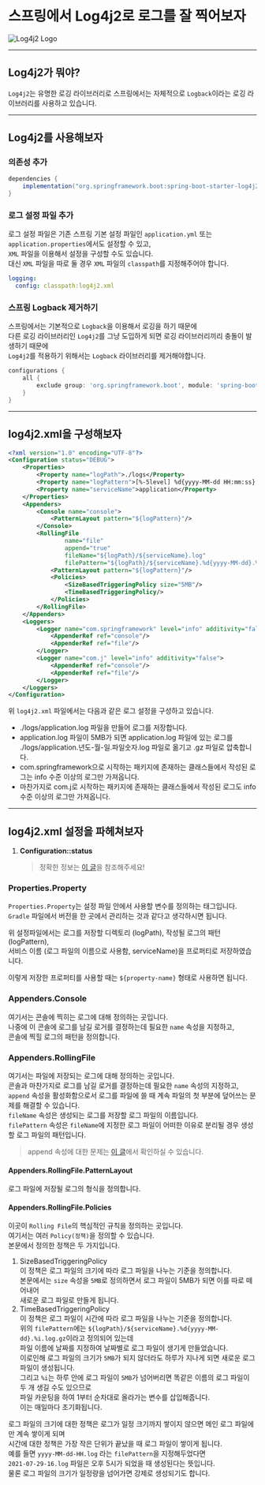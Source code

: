 # 스프링에서 Log4j2로 로그를 잘 찍어보자
![Log4j2 Logo](https://user-images.githubusercontent.com/48639421/127439750-9ec533c9-dd2e-4f6e-8817-69d2ec18ad52.png)  

---

## Log4j2가 뭐야?
`Log4j2`는 유명한 로깅 라이브러리로 스프링에서는 자체적으로 `Logback`이라는 로깅 라이브러리를 사용하고 있습니다.  

---

## Log4j2를 사용해보자
### 의존성 추가
```build.gradle
dependencies {
    implementation("org.springframework.boot:spring-boot-starter-log4j2")
}
```

### 로그 설정 파일 추가
로그 설정 파일은 기존 스프링 기본 설정 파일인 `application.yml` 또는 `application.properties`에서도 설정할 수 있고,  
`XML` 파일을 이용해서 설정을 구성할 수도 있습니다.  
대신 `XML` 파일을 따로 둘 경우 `XML` 파일의 `classpath`를 지정해주어야 합니다.

```yml
logging:
  config: classpath:log4j2.xml
```

### 스프링 Logback 제거하기
스프링에서는 기본적으로 `Logback`을 이용해서 로깅을 하기 때문에  
다른 로깅 라이브러리인 `Log4j2`를 그냥 도입하게 되면 로깅 라이브러리끼리 충돌이 발생하기 때문에  
`Log4j2`를 적용하기 위해서는 `Logback` 라이브러리를 제거해야합니다.

```build.gradle
configurations {
    all {
        exclude group: 'org.springframework.boot', module: 'spring-boot-starter-logging'
    }
}
```

---

## log4j2.xml을 구성해보자
```xml
<?xml version="1.0" encoding="UTF-8"?>
<Configuration status="DEBUG">
    <Properties>
        <Property name="logPath">./logs</Property>
        <Property name="logPattern">[%-5level] %d{yyyy-MM-dd HH:mm:ss} [%t] %c{1} - %msg%n</Property>
        <Property name="serviceName">application</Property>
    </Properties>
    <Appenders>
        <Console name="console">
            <PatternLayout pattern="${logPattern}"/>
        </Console>
        <RollingFile
                name="file"
                append="true"
                fileName="${logPath}/${serviceName}.log"
                filePattern="${logPath}/${serviceName}.%d{yyyy-MM-dd}.%i.log.gz">
            <PatternLayout pattern="${logPattern}"/>
            <Policies>
                <SizeBasedTriggeringPolicy size="5MB"/>
                <TimeBasedTriggeringPolicy/>
            </Policies>
        </RollingFile>
    </Appenders>
    <Loggers>
        <Logger name="com.springframework" level="info" additivity="false">
            <AppenderRef ref="console"/>
            <AppenderRef ref="file"/>
        </Logger>
        <Logger name="com.j" level="info" additivity="false">
            <AppenderRef ref="console"/>
            <AppenderRef ref="file"/>
        </Logger>
    </Loggers>
</Configuration>
```
위 `log4j2.xml` 파일에서는 다음과 같은 로그 설정을 구성하고 있습니다.  
- ./logs/application.log 파일을 만들어 로그를 저장합니다.
- application.log 파일이 5MB가 되면 application.log 파일에 있는 로그를  
  ./logs/application.년도-월-일.파일숫자.log 파일로 옮기고 .gz 파일로 압축합니다.  
- com.springframework으로 시작하는 패키지에 존재하는 클래스들에서 작성된 로그는 info 수준 이상의 로그만 가져옵니다.
- 마찬가지로 com.j로 시작하는 패키지에 존재하는 클래스들에서 작성된 로그도 info 수준 이상의 로그만 가져옵니다.  

---

## log4j2.xml 설정을 파헤쳐보자

1. **Configuration::status**
   > 정확한 정보는 [이 글](https://stackoverflow.com/questions/21065854/what-does-status-mean-in-log4j2-configuration)을 참조해주세요!

### Properties.Property
`Properties.Property`는 설정 파일 안에서 사용할 변수를 정의하는 태그입니다.  
`Gradle` 파일에서 버전을 한 곳에서 관리하는 것과 같다고 생각하시면 됩니다.  

위 설정파일에서는 로그를 저장할 디렉토리 (logPath), 작성될 로그의 패턴 (logPattern),  
서비스 이름 (로그 파일의 이름으로 사용함, serviceName)을 프로퍼티로 저장하였습니다.  

이렇게 저장한 프로퍼티를 사용할 때는 `${property-name}` 형태로 사용하면 됩니다.

### Appenders.Console
여기서는 콘솔에 찍히는 로그에 대해 정의하는 곳입니다.  
나중에 이 콘솔에 로그를 남길 로거를 결정하는데 필요한 `name` 속성을 지정하고,  
콘솔에 찍힐 로그의 패턴을 정의합니다.  

### Appenders.RollingFile
여기서는 파일에 저장되는 로그에 대해 정의하는 곳입니다.  
콘솔과 마찬가지로 로그를 남길 로거를 결정하는데 필요한 `name` 속성의 지정하고,  
`append` 속성을 활성화함으로서 로그를 파일에 쓸 때 계속 파일의 첫 부분에 덮어쓰는 문제를 해결할 수 있습니다.  
`fileName` 속성은 생성되는 로그를 저장할 로그 파일의 이름입니다.  
`filePattern` 속성은 `fileName`에 지정한 로그 파일이 어떠한 이유로 분리될 경우 생성할 로그 파일의 패턴입니다.  

> append 속성에 대한 문제는 [이 글](https://stackoverflow.com/questions/54592406/log4j2-rollingfile-appender)에서 확인하실 수 있습니다.  

#### Appenders.RollingFile.PatternLayout
로그 파일에 저장될 로그의 형식을 정의합니다.    

#### Appenders.RollingFile.Policies
이곳이 `Rolling File`의 핵심적인 규칙을 정의하는 곳입니다.  
여기서는 여러 `Policy(정책)`을 정의할 수 있습니다.  
본문에서 정의한 정책은 두 가지입니다.  

1. SizeBasedTriggeringPolicy  
   이 정책은 로그 파일의 크기에 따라 로그 파일을 나누는 기준을 정의합니다.  
   본문에서는 `size` 속성을 `5MB`로 정의하면서 로그 파일이 5MB가 되면 이를 따로 떼어내어  
   새로운 로그 파일로 만들게 됩니다.  
2. TimeBasedTriggeringPolicy  
   이 정책은 로그 파일이 시간에 따라 로그 파일을 나누는 기준을 정의합니다.  
   위의 `filePattern`에는 `${logPath}/${serviceName}.%d{yyyy-MM-dd}.%i.log.gz`이라고 정의되어 있는데  
   파일 이름에 날짜를 지정하여 날짜별로 로그 파일이 생기게 만들었습니다.  
   이로인해 로그 파일의 크기가 `5MB`가 되지 않더라도 하루가 지나게 되면 새로운 로그 파일이 생성됩니다.  
   그리고 `%i`는 하루 안에 로그 파일이 `5MB`가 넘어버리면 똑같은 이름의 로그 파일이 두 개 생길 수도 있으므로  
   파일 카운팅을 하여 1부터 순차대로 올라가는 변수를 삽입해줍니다.  
   이는 매일마다 초기화됩니다.  
   
로그 파일의 크기에 대한 정책은 로그가 일정 크기까지 쌓이지 않으면 메인 로그 파일에만 계속 쌓이게 되며  
시간에 대한 정책은 가장 작은 단위가 끝났을 때 로그 파일이 쌓이게 됩니다.  
예를 들면 `yyyy-MM-dd-HH.log` 라는 `filePattern`을 지정해두었다면  
`2021-07-29-16.log` 파일은 오후 5시가 되었을 때 생성된다는 뜻입니다.  
물론 로그 파일의 크기가 일정량을 넘어가면 강제로 생성되기도 합니다.  
